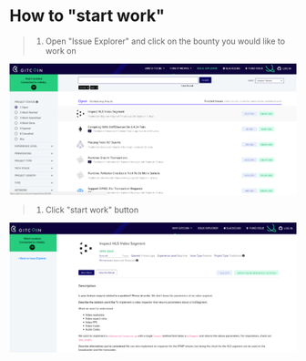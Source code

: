 # How to "start work"

> 1. Open "Issue Explorer" and click on the bounty you would like to work on

![img](img\startwork_00.png)

> 1. Click "start work" button

![img](img\startwork_01.png)
